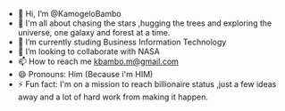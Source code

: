 - 👋 Hi, I’m @KamogeloBambo
- 👀 I'm all about chasing the stars ,hugging the trees and exploring the universe, one galaxy and forest at a time.
- 🌱 I’m currently studing Business Information Technology
- 💞️ I’m looking to collaborate with NASA
- 📫 How to reach me kbambo.m@gmail.com
- 😄 Pronouns: Him (Because i'm HIM)
- ⚡ Fun fact: I'm on a mission to reach billionaire status ,just a few ideas away and a lot of hard work from making it happen.

<!---
KamogeloBambo/KamogeloBambo is a ✨ special ✨ repository because its `README.md` (this file) appears on your GitHub profile.
You can click the Preview link to take a look at your changes.
--->
